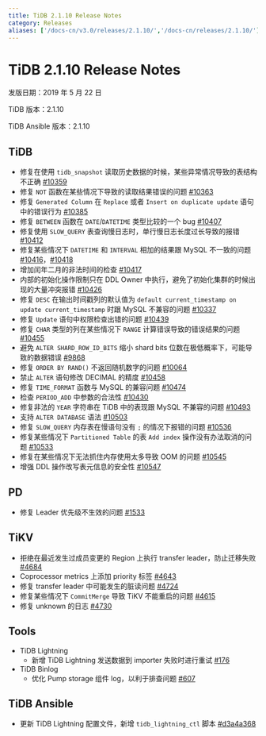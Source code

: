 ```yaml
---
title: TiDB 2.1.10 Release Notes
category: Releases
aliases: ['/docs-cn/v3.0/releases/2.1.10/','/docs-cn/releases/2.1.10/']
---
```


# TiDB 2.1.10 Release Notes

发版日期：2019 年 5 月 22 日

TiDB 版本：2.1.10

TiDB Ansible 版本：2.1.10

## TiDB

- 修复在使用 `tidb_snapshot` 读取历史数据的时候，某些异常情况导致的表结构不正确 [#10359](https://github.com/pingcap/tidb/pull/10359)
- 修复 `NOT` 函数在某些情况下导致的读取结果错误的问题 [#10363](https://github.com/pingcap/tidb/pull/10363)
- 修复 `Generated Column` 在 `Replace` 或者 `Insert on duplicate update` 语句中的错误行为 [#10385](https://github.com/pingcap/tidb/pull/10385)
- 修复 `BETWEEN` 函数在 `DATE`/`DATETIME` 类型比较的一个 bug [#10407](https://github.com/pingcap/tidb/pull/10407)
- 修复使用 `SLOW_QUERY` 表查询慢日志时，单行慢日志长度过长导致的报错 [#10412](https://github.com/pingcap/tidb/pull/10412)
- 修复某些情况下 `DATETIME` 和 `INTERVAL` 相加的结果跟 MySQL 不一致的问题 [#10416](https://github.com/pingcap/tidb/pull/10416)，[#10418](https://github.com/pingcap/tidb/pull/10418)
- 增加闰年二月的非法时间的检查 [#10417](https://github.com/pingcap/tidb/pull/10417)
- 内部的初始化操作限制只在 DDL Owner 中执行，避免了初始化集群的时候出现的大量冲突报错 [#10426](https://github.com/pingcap/tidb/pull/10426)
- 修复 `DESC` 在输出时间戳列的默认值为 `default current_timestamp on update current_timestamp` 时跟 MySQL 不兼容的问题 [#10337](https://github.com/pingcap/tidb/issues/10337)
- 修复 `Update` 语句中权限检查出错的问题 [#10439](https://github.com/pingcap/tidb/pull/10439)
- 修复 `CHAR` 类型的列在某些情况下 `RANGE` 计算错误导致的错误结果的问题 [#10455](https://github.com/pingcap/tidb/pull/10455)
- 避免 `ALTER SHARD_ROW_ID_BITS` 缩小 shard bits 位数在极低概率下，可能导致的数据错误 [#9868](https://github.com/pingcap/tidb/pull/9868)
- 修复 `ORDER BY RAND()` 不返回随机数字的问题 [#10064](https://github.com/pingcap/tidb/pull/10064)
- 禁止 `ALTER` 语句修改 DECIMAL 的精度 [#10458](https://github.com/pingcap/tidb/pull/10458)
- 修复 `TIME_FORMAT` 函数与 MySQL 的兼容问题 [#10474](https://github.com/pingcap/tidb/pull/10474)
- 检查 `PERIOD_ADD` 中参数的合法性 [#10430](https://github.com/pingcap/tidb/pull/10430)
- 修复非法的 `YEAR` 字符串在 TiDB 中的表现跟 MySQL 不兼容的问题 [#10493](https://github.com/pingcap/tidb/pull/10493)
- 支持 `ALTER DATABASE` 语法 [#10503](https://github.com/pingcap/tidb/pull/10503)
- 修复 `SLOW_QUERY` 内存表在慢语句没有 `;` 的情况下报错的问题 [#10536](https://github.com/pingcap/tidb/pull/10536)
- 修复某些情况下 `Partitioned Table` 的表 `Add index` 操作没有办法取消的问题 [#10533](https://github.com/pingcap/tidb/pull/10533)
- 修复在某些情况下无法抓住内存使用太多导致 OOM 的问题 [#10545](https://github.com/pingcap/tidb/pull/10545)
- 增强 DDL 操作改写表元信息的安全性 [#10547](https://github.com/pingcap/tidb/pull/10547)

## PD

- 修复 Leader 优先级不生效的问题 [#1533](https://github.com/pingcap/pd/pull/1533)

## TiKV

- 拒绝在最近发生过成员变更的 Region 上执行 transfer leader，防止迁移失败 [#4684](https://github.com/tikv/tikv/pull/4684)
- Coprocessor metrics 上添加 priority 标签 [#4643](https://github.com/tikv/tikv/pull/4643)
- 修复 transfer leader 中可能发生的脏读问题 [#4724](https://github.com/tikv/tikv/pull/4724)
- 修复某些情况下 `CommitMerge` 导致 TiKV 不能重启的问题 [#4615](https://github.com/tikv/tikv/pull/4615)
- 修复 unknown 的日志 [#4730](https://github.com/tikv/tikv/pull/4730)

## Tools

- TiDB Lightning
    - 新增 TiDB Lightning 发送数据到 importer 失败时进行重试 [#176](https://github.com/pingcap/tidb-lightning/pull/176)
- TiDB Binlog
    - 优化 Pump storage 组件 log，以利于排查问题 [#607](https://github.com/pingcap/tidb-binlog/pull/607)

## TiDB Ansible

- 更新 TiDB Lightning 配置文件，新增 `tidb_lightning_ctl` 脚本 [#d3a4a368](https://github.com/pingcap/tidb-ansible/commit/d3a4a368810a421c49980899a286cf010569b4c7)
